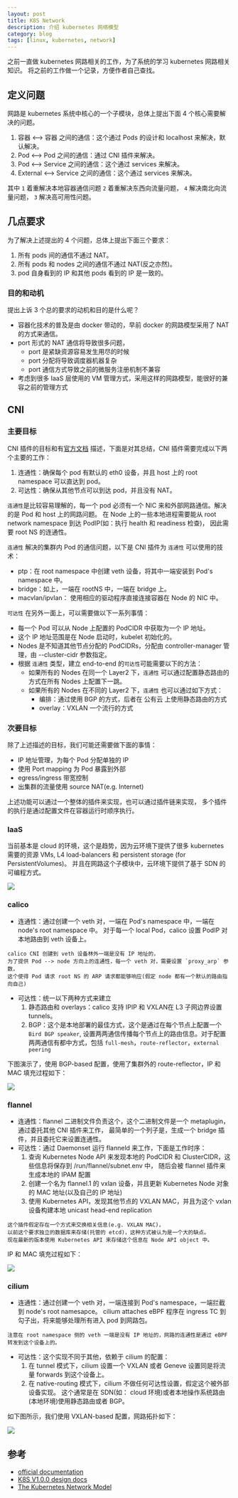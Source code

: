 ```yaml
---
layout: post
title: K8S Network
description: 介绍 kubernetes 网络模型
category: blog
tags: [linux, kubernetes, network]
---
```

之前一直做 kubernetes 网路相关的工作，为了系统的学习 kubernetes 网路相关知识。
将之前的工作做一个记录，方便作者自己查找。

## 定义问题
网路是 kubernetes 系统中核心的一个子模块，总体上提出下面 4 个核心需要解决的问题。

1. 容器 <--> 容器 之间的通信：这个通过 Pods 的设计和 localhost 来解决，默认解决。
2. Pod <--> Pod 之间的通信：通过 CNI 插件来解决。
3. Pod <--> Service 之间的通信：这个通过 services 来解决。
4. External <--> Service 之间的通信：这个通过 services 来解决。   

其中 `1` 着重解决本地容器通信问题 
`2` 着重解决东西向流量问题，
`4` 解决南北向流量问题，
`3` 解决高可用性问题。

## 几点要求
为了解决上述提出的 4 个问题，总体上提出下面三个要求：

1. 所有 pods 间的通信不通过 NAT。
2. 所有 pods 和 nodes 之间的通信不通过 NAT(反之亦然)。
3. pod 自身看到的 IP 和其他 pods 看到的 IP 是一致的。

### 目的和动机
提出上诉 3 个总的要求的动机和目的是什么呢？

- 容器化技术的普及是由 docker 带动的，早前 docker 的网路模型采用了 NAT 的方式来通信。
- port 形式的 NAT 通信将导致很多问题，
  * port 是紧缺资源容易发生用尽的时候
  * port 分配将导致调度器机器复杂
  * port 通信方式导致之前的微服务注册机制不兼容  
- 考虑到很多 IaaS 层使用的 VM 管理方式，采用这样的网路模型，能很好的兼容之前的管理方式    

## CNI 

### 主要目标
CNI 插件的目标和有[官方文档](https://kubernetes.io/docs/concepts/cluster-administration/networking/#the-kubernetes-network-model)
描述，下面是对其总结，CNI 插件需要完成以下两个主要的工作：

1. 连通性：确保每个 pod 有默认的 eth0 设备，并且 host 上的 root namespace 可以直达到 pod。
2. 可达性：确保从其他节点可以到达 pod，并且没有 NAT。

`连通性`是比较容易理解的，每一个 pod 必须有一个 NIC 来和外部网路通信。解决的是 Pod 和 host 上的网路问题。
在 Node 上的一些本地进程需要能从 root network namespace 到达 PodIP(如：执行 health 和 readiness 检查)，
因此需要 root NS 的连通性。

`连通性` 解决的集群内 Pod 的通信问题，以下是 CNI 插件为 `连通性` 可以使用的技术：

- ptp：在 root namespace 中创建 veth 设备，将其中一端安装到 Pod's namespace 中。
- bridge：如上，一端在 rootNS 中，一端在 bridge 上。
- macvlan/ipvlan： 使用相应的驱动程序直接连接容器在 Node 的 NIC 中。 

`可达性` 在另外一面上，可以需要做以下一系列事情：

- 每一个 Pod 可以从 Node 上配置的 PodCIDR 中获取为一个 IP 地址。
- 这个 IP 地址范围是在 Node 启动时，kubelet 初始化的。
- Nodes 是不知道其他节点分配的 PodCIDRs，分配由 controller-manager 管理，由 --cluster-cidr 参数指定。
- 根据 `连通性` 类型，建立 end-to-end 的`可达性`可能需要以下的方法：
    * 如果所有的 Nodes 在同一个 Layer2 下，`连通性` 可以通过配置静态路由的方式在所有 Nodes 上配置下一跳。
    * 如果所有的 Nodes 在不同的 Layer2 下，`连通性` 也可以通过如下方式：
        * 编排：通过使用 BGP 的方式，后者在 公有云 上使用静态路由的方式
        * overlay：VXLAN 一个流行的方式

### 次要目标
除了上述描述的目标，我们可能还需要做下面的事情：

- IP 地址管理，为每个 Pod 分配单独的 IP 
- 使用 Port mapping 为 Pod 暴露到外部
- egress/ingress 带宽控制
- 出集群的流量使用 source NAT(e.g. Internet)

上述功能可以通过一个整体的插件来实现，也可以通过插件链来实现，
多个插件的执行是通过配置文件在容器运行时顺序执行。

### IaaS
当前基本是 cloud 的环境，这个是趋势，因为云环境下提供了很多 kubernetes 需要的资源
VMs, L4 load-balancers 和 persistent storage (for PersistentVolumes)。
并且在网路这个子模块中，云环境下提供了基于 SDN 的可编程方式。

![](/images/k8s/network/CNI-iaas.png)

### calico

- 连通性：通过创建一个 veth 对，一端在 Pod's namespace 中，一端在 node's root namespace 中。
  对于每一个 local Pod，calico 设置 PodIP 对本地路由到 veth 设备上。
  
```text
calico CNI 创建到 veth 设备林外一端是没有 IP 地址的，
为了提供 Pod --> node 方向上的连通性，每一个 veth 对，需要设置 `proxy_arp` 参数，
这个使得 Pod 请求 root NS 的 ARP 请求都能够响应(假定 node 都有一个默认的路由指向自己)
```    
- 可达性：统一以下两种方式来建立
    1. 静态路由和 overlays：calico 支持 IPIP 和 VXLAN在 L3 子网边界设置 tunnels。
    2. BGP：这个是本地部署的最佳方式，这个是通过在每个节点上配置一个 `Bird BGP speaker`,
       设置两两通信传播每个节点上的路由信息。对于配置两两通信有都中方式，包括 `full-mesh`，`route-reflector`，`external peering`


下图演示了，使用 BGP-based 配置，使用了集群外的 route-reflector，IP 和 MAC 填充过程如下：

![](/images/k8s/network/CNI-calico.png)

### flannel

- 连通性：flannel 二进制文件负责这个，这个二进制文件是一个 metaplugin，通过委托其他 CNI 插件来工作，
  最简单的一个列子是，生成一个 bridge 插件，并且委托它来设置连通性。
- 可达性：通过 Daemonset 运行 flanneld 来工作，下面是工作时序：
    1. 查询 Kubernetes Node API 来发现本地的 PodCIDR 和 ClusterCIDR，这些信息将保存到 /run/flannel/subnet.env 中，
       随后会被 flannel 插件来生成本地的 IPAM 配置
    2. 创建一个名为 flannel.1 的 vxlan 设备，并且更新 Kubernetes Node 对象的 MAC 地址(以及自己的 IP 地址)
    3. 使用 Kubernetes API，发现其他节点的 VXLAN MAC，并且为这个 vxlan 设备构建本地 unicast head-end replication

```text
这个插件假定存在一个方式来交换相关信息(e.g. VXLAN MAC)，
以前这个要求独立的数据库来存储(托管的 etcd)，这种方式被认为是一个大的缺点。
现在最新的版本使用 Kubernetes API 来存储这个信息在 Node API object 中。
```

IP 和 MAC 填充过程如下：

![](/images/k8s/network/CNI-flannel.png)

### cilium

- 连通性：通过创建一个 veth 对，一端连接到 Pod's namespace，一端拦截到 node's root namesapce。
  cilium attaches eBPF 程序在 ingress TC 到勾子出，将来能够处理所有进入 pod 到网路包。
  
```text
注意在 root namespace 侧的 veth 一端是没有 IP 地址的，网路的连通性是通过 eBPF 转发到这个设备上的。
```  

- 可达性：这个实现不同于其他，依赖于 cilium 的配置：
    1. 在 tunnel 模式下，cilium 设置一个 VXLAN 或者 Geneve 设置同是将流量 forwards 到这个设备上。
    2. 在 native-routing 模式下，cilium 不做任何可达性设置，假定这个被外部设备实现。
       这个通常是在 SDN(如： cloud 环境)或者本地操作系统路由(本地环境)使用静态路由或者 BGP。

如下图所示，我们使用 VXLAN-based 配置，网路拓扑如下：

![](/images/k8s/network/CNI-cilium.png)

## 参考

- [official documentation](https://kubernetes.io/docs/concepts/cluster-administration/networking/#the-kubernetes-network-model)
- [K8S V1.0.0 design docs](https://github.com/kubernetes/kubernetes/blob/v1.0.0/docs/networking.md)
- [The Kubernetes Network Model](https://k8s.networkop.co.uk/arch/)

[-10]:    http://hushi55.github.io/  "-10"
